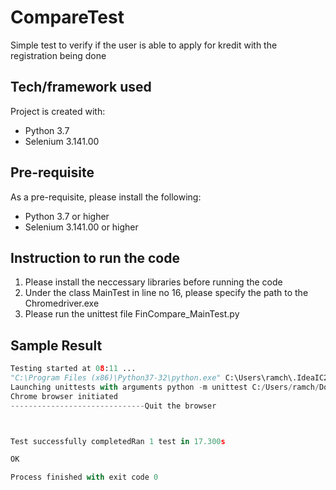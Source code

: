 # CompareTest
Simple test to verify if the user is able to apply for kredit with the registration being done

## Tech/framework used
Project is created with:
- Python 3.7    					
- Selenium 3.141.00

## Pre-requisite
As a pre-requisite, please install the following:
- Python 3.7 or higher
- Selenium 3.141.00 or higher

## Instruction to run the code
1. Please install the neccessary libraries before running the code
2. Under the class MainTest in line no 16, please specify the path to the Chromedriver.exe
3. Please run the unittest file FinCompare_MainTest.py

## Sample Result
```python
Testing started at 08:11 ...
"C:\Program Files (x86)\Python37-32\python.exe" C:\Users\ramch\.IdeaIC2018.3\config\plugins\python-ce\helpers\pycharm\_jb_unittest_runner.py --path C:/Users/ramch/Documents/Vidhya/de_fincompare/Test/TestCases/FinCompare_MainTest.py
Launching unittests with arguments python -m unittest C:/Users/ramch/Documents/Vidhya/de_fincompare/Test/TestCases/FinCompare_MainTest.py in C:\Users\ramch\Documents\Vidhya\de_fincompare\Test\TestCases
Chrome browser initiated
------------------------------Quit the browser



Test successfully completedRan 1 test in 17.300s

OK

Process finished with exit code 0
```
